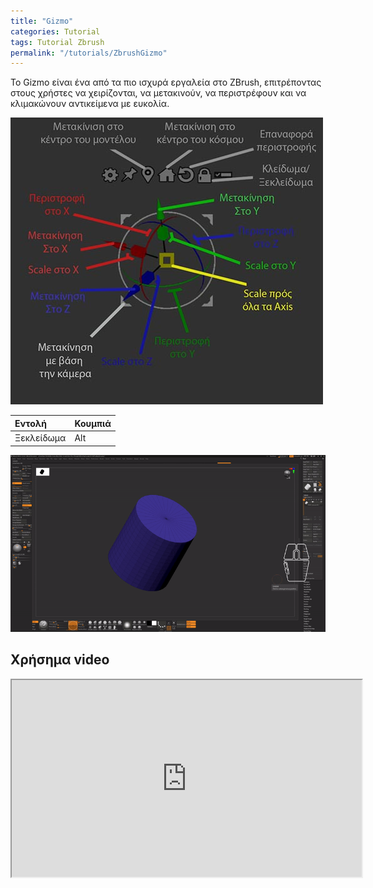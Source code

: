 ```yaml
---
title: "Gizmo"
categories: Tutorial
tags: Tutorial Zbrush
permalink: "/tutorials/ZbrushGizmo"
---
```

Το Gizmo είναι ένα από τα πιο ισχυρά εργαλεία στο ZBrush, επιτρέποντας στους χρήστες να χειρίζονται, να μετακινούν, να περιστρέφουν και να κλιμακώνουν αντικείμενα με ευκολία.

<img src="/assets/images/Zbrush/Gizmo.jpg" alt="Alt text" width="500" />

| Εντολή    | Κουμπιά |
|:---------|:---|
| Ξεκλείδωμα    |  Alt |

<img src="/assets/images/Zbrush/GizmoShowcase.gif" alt="Alt text" width="800" />

<h2>Χρήσημα video</h2>

<iframe width="560" height="315" src="https://www.youtube.com/embed/KWKFsbFGfSI?si=A2lN2J94wpMsxmY8" frameborder="1" allowfullscreen></iframe>
